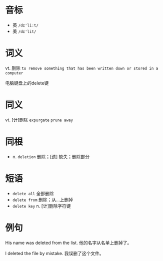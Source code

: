 # 音标

- 英 `/dɪ'liːt/`
- 美 `/dɪ'lit/`

# 词义

vt. 删除
`to remove something that has been written down or stored in a computer`



电脑键盘上的delete键

# 同义

vt. [计]删除
`expurgate` `prune away`

# 同根

- n. `deletion` 删除；[遗] 缺失；删除部分

# 短语

- `delete all` 全部删除
- `delete from` 删除；从…上删掉
- `delete key` n. [计]删除字符键

# 例句

His name was deleted from the list.
他的名字从名单上删掉了。

I deleted the file by mistake.
我误删了这个文件。


